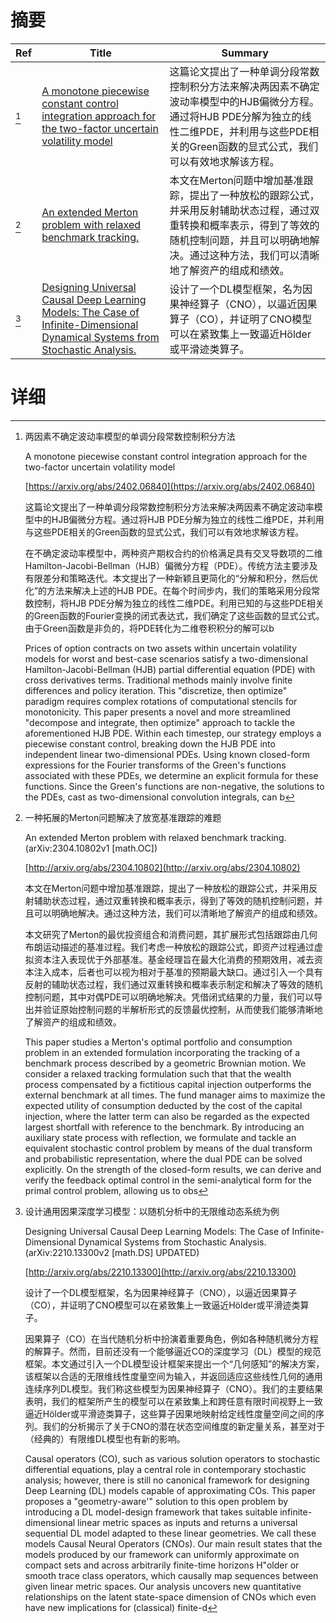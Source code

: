 # 摘要

| Ref | Title | Summary |
| --- | --- | --- |
| [^1] | [A monotone piecewise constant control integration approach for the two-factor uncertain volatility model](https://arxiv.org/abs/2402.06840) | 这篇论文提出了一种单调分段常数控制积分方法来解决两因素不确定波动率模型中的HJB偏微分方程。通过将HJB PDE分解为独立的线性二维PDE，并利用与这些PDE相关的Green函数的显式公式，我们可以有效地求解该方程。 |
| [^2] | [An extended Merton problem with relaxed benchmark tracking.](http://arxiv.org/abs/2304.10802) | 本文在Merton问题中增加基准跟踪，提出了一种放松的跟踪公式，并采用反射辅助状态过程，通过双重转换和概率表示，得到了等效的随机控制问题，并且可以明确地解决。通过这种方法，我们可以清晰地了解资产的组成和绩效。 |
| [^3] | [Designing Universal Causal Deep Learning Models: The Case of Infinite-Dimensional Dynamical Systems from Stochastic Analysis.](http://arxiv.org/abs/2210.13300) | 设计了一个DL模型框架，名为因果神经算子（CNO），以逼近因果算子（CO），并证明了CNO模型可以在紧致集上一致逼近Hölder或平滑迹类算子。 |

# 详细

[^1]: 两因素不确定波动率模型的单调分段常数控制积分方法

    A monotone piecewise constant control integration approach for the two-factor uncertain volatility model

    [https://arxiv.org/abs/2402.06840](https://arxiv.org/abs/2402.06840)

    这篇论文提出了一种单调分段常数控制积分方法来解决两因素不确定波动率模型中的HJB偏微分方程。通过将HJB PDE分解为独立的线性二维PDE，并利用与这些PDE相关的Green函数的显式公式，我们可以有效地求解该方程。

    

    在不确定波动率模型中，两种资产期权合约的价格满足具有交叉导数项的二维Hamilton-Jacobi-Bellman（HJB）偏微分方程（PDE）。传统方法主要涉及有限差分和策略迭代。本文提出了一种新颖且更简化的“分解和积分，然后优化”的方法来解决上述的HJB PDE。在每个时间步内，我们的策略采用分段常数控制，将HJB PDE分解为独立的线性二维PDE。利用已知的与这些PDE相关的Green函数的Fourier变换的闭式表达式，我们确定了这些函数的显式公式。由于Green函数是非负的，将PDE转化为二维卷积积分的解可以b

    Prices of option contracts on two assets within uncertain volatility models for worst and best-case scenarios satisfy a two-dimensional Hamilton-Jacobi-Bellman (HJB) partial differential equation (PDE) with cross derivatives terms. Traditional methods mainly involve finite differences and policy iteration. This "discretize, then optimize" paradigm requires complex rotations of computational stencils for monotonicity.   This paper presents a novel and more streamlined "decompose and integrate, then optimize" approach to tackle the aforementioned HJB PDE. Within each timestep, our strategy employs a piecewise constant control, breaking down the HJB PDE into independent linear two-dimensional PDEs. Using known closed-form expressions for the Fourier transforms of the Green's functions associated with these PDEs, we determine an explicit formula for these functions. Since the Green's functions are non-negative, the solutions to the PDEs, cast as two-dimensional convolution integrals, can b
    
[^2]: 一种拓展的Merton问题解决了放宽基准跟踪的难题

    An extended Merton problem with relaxed benchmark tracking. (arXiv:2304.10802v1 [math.OC])

    [http://arxiv.org/abs/2304.10802](http://arxiv.org/abs/2304.10802)

    本文在Merton问题中增加基准跟踪，提出了一种放松的跟踪公式，并采用反射辅助状态过程，通过双重转换和概率表示，得到了等效的随机控制问题，并且可以明确地解决。通过这种方法，我们可以清晰地了解资产的组成和绩效。

    

    本文研究了Merton的最优投资组合和消费问题，其扩展形式包括跟踪由几何布朗运动描述的基准过程。我们考虑一种放松的跟踪公式，即资产过程通过虚拟资本注入表现优于外部基准。基金经理旨在最大化消费的预期效用，减去资本注入成本，后者也可以视为相对于基准的预期最大缺口。通过引入一个具有反射的辅助状态过程，我们通过双重转换和概率表示制定和解决了等效的随机控制问题，其中对偶PDE可以明确地解决。凭借闭式结果的力量，我们可以导出并验证原始控制问题的半解析形式的反馈最优控制，从而使我们能够清晰地了解资产的组成和绩效。

    This paper studies a Merton's optimal portfolio and consumption problem in an extended formulation incorporating the tracking of a benchmark process described by a geometric Brownian motion. We consider a relaxed tracking formulation such that that the wealth process compensated by a fictitious capital injection outperforms the external benchmark at all times. The fund manager aims to maximize the expected utility of consumption deducted by the cost of the capital injection, where the latter term can also be regarded as the expected largest shortfall with reference to the benchmark. By introducing an auxiliary state process with reflection, we formulate and tackle an equivalent stochastic control problem by means of the dual transform and probabilistic representation, where the dual PDE can be solved explicitly. On the strength of the closed-form results, we can derive and verify the feedback optimal control in the semi-analytical form for the primal control problem, allowing us to obs
    
[^3]: 设计通用因果深度学习模型：以随机分析中的无限维动态系统为例

    Designing Universal Causal Deep Learning Models: The Case of Infinite-Dimensional Dynamical Systems from Stochastic Analysis. (arXiv:2210.13300v2 [math.DS] UPDATED)

    [http://arxiv.org/abs/2210.13300](http://arxiv.org/abs/2210.13300)

    设计了一个DL模型框架，名为因果神经算子（CNO），以逼近因果算子（CO），并证明了CNO模型可以在紧致集上一致逼近Hölder或平滑迹类算子。

    

    因果算子（CO）在当代随机分析中扮演着重要角色，例如各种随机微分方程的解算子。然而，目前还没有一个能够逼近CO的深度学习（DL）模型的规范框架。本文通过引入一个DL模型设计框架来提出一个“几何感知”的解决方案，该框架以合适的无限维线性度量空间为输入，并返回适应这些线性几何的通用连续序列DL模型。我们称这些模型为因果神经算子（CNO）。我们的主要结果表明，我们的框架所产生的模型可以在紧致集上和跨任意有限时间视野上一致逼近Hölder或平滑迹类算子，这些算子因果地映射给定线性度量空间之间的序列。我们的分析揭示了关于CNO的潜在状态空间维度的新定量关系，甚至对于（经典的）有限维DL模型也有新的影响。

    Causal operators (CO), such as various solution operators to stochastic differential equations, play a central role in contemporary stochastic analysis; however, there is still no canonical framework for designing Deep Learning (DL) models capable of approximating COs. This paper proposes a "geometry-aware'" solution to this open problem by introducing a DL model-design framework that takes suitable infinite-dimensional linear metric spaces as inputs and returns a universal sequential DL model adapted to these linear geometries. We call these models Causal Neural Operators (CNOs). Our main result states that the models produced by our framework can uniformly approximate on compact sets and across arbitrarily finite-time horizons H\"older or smooth trace class operators, which causally map sequences between given linear metric spaces. Our analysis uncovers new quantitative relationships on the latent state-space dimension of CNOs which even have new implications for (classical) finite-d
    

